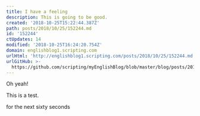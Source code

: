```yaml
---
title: I have a feeling
description: This is going to be good.
created: '2018-10-25T15:22:44.387Z'
path: posts/2018/10/25/152244.md
id: '152244'
ctUpdates: 14
modified: '2018-10-25T16:24:20.754Z'
domain: englishblog1.scripting.com
urlHtml: 'http://englishblog1.scripting.com/posts/2018/10/25/152244.md'
urlGitHub: >-
  https://github.com/scripting/myEnglishBlog/blob/master/blog/posts/2018/10/25/152244.md
---
```

Oh yeah!

This is a test.

for the next sixty seconds